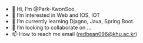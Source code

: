 - 👋 Hi, I’m @Park-KwonSoo
- 👀 I’m interested in Web and IOS, IOT
- 🌱 I’m currently learning Djagno, Java, Spring Boot.
- 💞️ I’m looking to collaborate on ...
- 📫 How to reach me email (redbean096@khu.ac.kr)

<!---
Park-KwonSoo/Park-KwonSoo is a ✨ special ✨ repository because its `README.md` (this file) appears on your GitHub profile.
You can click the Preview link to take a look at your changes.
--->

